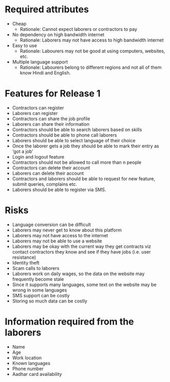 # **Required attributes**
* Cheap
  * Rationale: Cannot expect laborers or contractors to pay
* No dependency on high bandwidth internet
  * Rationale: Laborers may not have access to high bandwidth internet
* Easy to use
  * Rationale: Labourers may not be good at using computers, websites, etc.
* Multiple language support
  * Rationale: Labourers belong to different regions and not all of them know Hindi and English.

# **Features for Release 1**
* Contractors can register
* Laborers can register
* Contractors can share the job profile
* Laborers can share their information
* Contractors should be able to search laborers based on skills
* Contractors should be able to phone call laborers
* Laborers should be able to select language of their choice
* Once the laborer gets a job they should be able to mark their entry as ‘got a job’
* Login and logout feature
* Contractors should not be allowed to call more than n people
* Contractors can delete their account
* Laborers can delete their account
* Contractors and laborers should be able to request for new feature, submit queries, complains etc.
* Laborers should be able to register via SMS.

# **Risks**
* Language conversion can be difficult 
* Laborers may never get to know about this platform
* Laborers may not have access to the internet
* Laborers may not be able to use a website
* Laborers may be okay with the current way they get contracts viz contact contractors they know and see if they have jobs (i.e. user resistance)
* Identity theft
* Scam calls to laborers
* Laborers work on daily wages, so the data on the website may frequently become stale
* Since it supports many languages, some text on the website may be wrong in some languages
* SMS support can be costly
* Storing so much data can be costly

# **Information required from the laborers**
* Name
* Age
* Work location
* Known languages 
* Phone number
* Aadhar card availability
